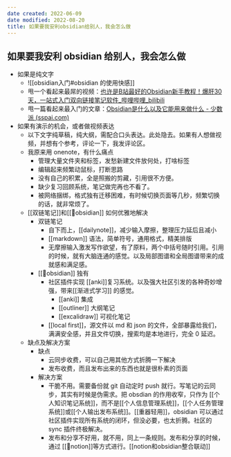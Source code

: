 ```yaml
---
date created: 2022-06-09
date modified: 2022-08-20
title: 如果要我安利obsidian给别人，我会怎么做
---
```


## 如果要我安利 obsidian 给别人，我会怎么做

- 如果是纯文字
	- ![[obsidian入门#obsidian 的使用快感]]
	- 甩一个看起来最屌的视频：[也许是B站最好的Obsidian新手教程！爆肝30天，一站式入门双向链接笔记软件_哔哩哔哩_bilibili](https://www.bilibili.com/video/BV18a411r7mt?spm_id_from=333.337.search-card.all.click)
	- 甩一篇看起来最入门的文章：[Obsidian是什么以及它能用来做什么 - 少数派 (sspai.com)](https://sspai.com/post/67399)
- 如果有演示的机会，或者做视频表达
	- 以下文字纯草稿，纯大纲，需配合口头表达。此处隐去。如果有人想做视频，并想有个参考，评论一下，我发评论区。
	- 我原来用 onenote，有什么痛点
		- 管理大量文件夹和标签，发愁新建文件放何处，打啥标签
		- 编辑起来频繁动鼠标，打断思路
		- 没有自己的积累，全是照搬的剪藏，引用很不方便。
		- 缺少复习回顾系统，笔记做完再也不看了。
		- 被网络捆绑，格式独有迁移困难，有时候切换页面等几秒，频繁切换的话，就非常烦了。
	- [[双链笔记]]和[[🤖obsidian]] 如何优雅地解决
		- 双链笔记
			- 自下而上，[[dailynote]]，减少输入摩擦，整理压力延后且减小
			- [[markdown]] 语法，简单符号，通用格式，精美排版
			- 无摩擦输入激发写作欲望，有了原料，两个中括号随时引用。引用的时候，就有大脑连通的感觉。以及局部图谱和全局图谱带来的成就感和满足感。
		- [[🤖obsidian]] 独有
			- 社区插件实现 [[anki]]复习系统。以及强大社区引发的各种奇妙增强，带来[[渐进式学习]] 的感觉。
				- [[anki]] 集成
				- [[outliner]] 大纲笔记
				- [[excalidraw]] 可视化笔记
			- [[local first]]，源文件以 md 和 json 的文件，全部暴露给我们，满满安全感，并且文件切换，搜索均是本地进行，完全 0 延迟。
	- 缺点及解决方案
		- 缺点
			- 云同步收费，可以自己用其他方式折腾一下解决
			- 发布收费，而且发布出来的东西也就是很朴素的页面
		- 解决方案
			- 干脆不用。需要备份就 git 自动定时 push 就行。写笔记的云同步，其实有时候是伪需求。把 obsdian 的作用收窄，只作为 [[个人知识笔记系统]]，而不是[[个人信息管理系统]]，[[个人任务管理系统]]或[[个人输出发布系统]]。[[重器轻用]]，obsidian 可以通过社区插件实现所有系统的闭环，但没必要，也太折腾。社区的 sync 插件终极解决。
			- 发布和分享不好用，就不用，同上一条规则。发布和分享的时候，通过 [[🤖notion]]等方式进行。[[notion和obsidian整合联动]]
